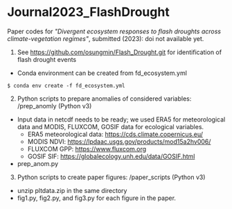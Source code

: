 # Journal2023_FlashDrought

Paper codes for *"Divergent ecosystem responses to flash droughts across climate-vegetation regimes"*, submitted (2023): doi not available yet.

1. See https://github.com/osungmin/Flash_Drought.git for identification of flash drought events

  - Conda environment can be created from fd_ecosystem.yml
```
$ conda env create -f fd_ecosystem.yml
```

2. Python scripts to prepare anomalies of considered variables: /prep_anomly (Python v3)
  - Input data in netcdf needs to be ready; we used ERA5 for meteorological data and MODIS, FLUXCOM, GOSIF data for ecological variables.
    - ERA5 meteorological data: https://cds.climate.copernicus.eu/
    - MODIS NDVI: https://lpdaac.usgs.gov/products/mod15a2hv006/
    - FLUXCOM GPP: https://www.fluxcom.org
    - GOSIF SIF: https://globalecology.unh.edu/data/GOSIF.html
  - prep_anom.py
  
3. Python scripts to create paper figures: /paper_scripts (Python v3)
  - unzip pltdata.zip in the same directory
  - fig1.py, fig2.py, and fig3.py for each figure in the paper. 
